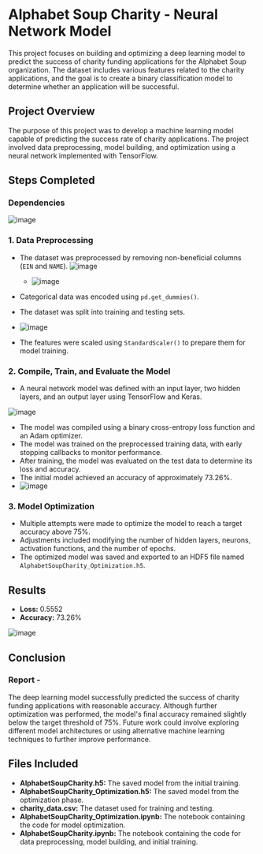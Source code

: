 # Alphabet Soup Charity - Neural Network Model

This project focuses on building and optimizing a deep learning model to predict the success of charity funding applications for the Alphabet Soup organization. The dataset includes various features related to the charity applications, and the goal is to create a binary classification model to determine whether an application will be successful.

## Project Overview

The purpose of this project was to develop a machine learning model capable of predicting the success rate of charity applications. The project involved data preprocessing, model building, and optimization using a neural network implemented with TensorFlow.

## Steps Completed
### Dependencies
![image](https://github.com/user-attachments/assets/f8cca40c-475c-4f53-a87f-9dd44c2f97c0)

### 1. Data Preprocessing

- The dataset was preprocessed by removing non-beneficial columns (`EIN` and `NAME`).
  ![image](https://github.com/user-attachments/assets/de87c05d-b88a-49e0-a3f7-d3dd331853b1)
  - ![image](https://github.com/user-attachments/assets/078844b0-d44b-4ecc-b8f7-ab82bac549a6)

- Categorical data was encoded using `pd.get_dummies()`.
- The dataset was split into training and testing sets.
- ![image](https://github.com/user-attachments/assets/1453db19-e71b-4d95-b663-3c6cb1c62607)

- The features were scaled using `StandardScaler()` to prepare them for model training.

### 2. Compile, Train, and Evaluate the Model

- A neural network model was defined with an input layer, two hidden layers, and an output layer using TensorFlow and Keras.
  
![image](https://github.com/user-attachments/assets/739f20d4-c4e2-4e5e-aee9-677eacc50cc6)

- The model was compiled using a binary cross-entropy loss function and an Adam optimizer.
- The model was trained on the preprocessed training data, with early stopping callbacks to monitor performance.
- After training, the model was evaluated on the test data to determine its loss and accuracy.
- The initial model achieved an accuracy of approximately 73.26%.
- ![image](https://github.com/user-attachments/assets/f6f35e1c-941d-450e-8389-06554bde0269)


### 3. Model Optimization

- Multiple attempts were made to optimize the model to reach a target accuracy above 75%.
- Adjustments included modifying the number of hidden layers, neurons, activation functions, and the number of epochs.
- The optimized model was saved and exported to an HDF5 file named `AlphabetSoupCharity_Optimization.h5`.

## Results

- **Loss:** 0.5552
- **Accuracy:** 73.26%

![image](https://github.com/user-attachments/assets/ea49c5a0-564c-4771-86c2-498a075b0e48)


## Conclusion

### Report - 

The deep learning model successfully predicted the success of charity funding applications with reasonable accuracy. Although further optimization was performed, the model's final accuracy remained slightly below the target threshold of 75%. Future work could involve exploring different model architectures or using alternative machine learning techniques to further improve performance.

## Files Included

- **AlphabetSoupCharity.h5:** The saved model from the initial training.
- **AlphabetSoupCharity_Optimization.h5:** The saved model from the optimization phase.
- **charity_data.csv:** The dataset used for training and testing.
- **AlphabetSoupCharity_Optimization.ipynb:** The notebook containing the code for model optimization.
- **AlphabetSoupCharity.ipynb:** The notebook containing the code for data preprocessing, model building, and initial training.
